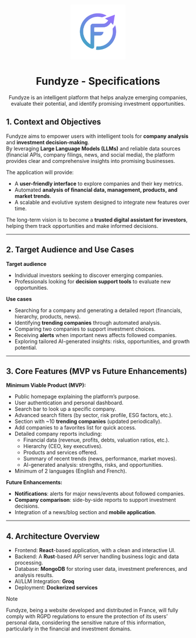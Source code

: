 <div align="center">
    <img src="../assets/logo_transparent.png" alt="Fundyze's logo" width="150" height="150">
    <h1 align="center">Fundyze - Specifications</h1>
    <p align="center">
        Fundyze is an intelligent platform that helps analyze emerging companies, evaluate their potential, and identify promising investment opportunities.
    </p>
</div>

## 1. Context and Objectives

Fundyze aims to empower users with intelligent tools for **company analysis** and **investment decision-making**.  
By leveraging **Large Language Models (LLMs)** and reliable data sources (financial APIs, company filings, news, and social media), the platform provides clear and comprehensive insights into promising businesses.

The application will provide:
* A **user-friendly interface** to explore companies and their key metrics.
* Automated **analysis of financial data, management, products, and market trends**.
* A scalable and evolutive system designed to integrate new features over time.

The long-term vision is to become a **trusted digital assistant for investors**, helping them track opportunities and make informed decisions.

---

## 2. Target Audience and Use Cases

**Target audience**
* Individual investors seeking to discover emerging companies.
* Professionals looking for **decision support tools** to evaluate new opportunities.

**Use cases**
* Searching for a company and generating a detailed report (financials, hierarchy, products, news).
* Identifying **trending companies** through automated analysis.
* Comparing two companies to support investment choices.
* Receiving **alerts** when important news affects followed companies.
* Exploring tailored AI-generated insights: risks, opportunities, and growth potential.

---

## 3. Core Features (MVP vs Future Enhancements)
**Minimum Viable Product (MVP):**
* Public homepage explaining the platform’s purpose.
* User authentication and personal dashboard.
* Search bar to look up a specific company.
* Advanced search filters (by sector, risk profile, ESG factors, etc.).
* Section with ~10 **trending companies** (updated periodically).
* Add companies to a favorites list for quick access.
* Detailed company reports including:
  - Financial data (revenue, profits, debts, valuation ratios, etc.).
  - Hierarchy (CEO, key executives).
  - Products and services offered.
  - Summary of recent trends (news, performance, market moves).
  - AI-generated analysis: strengths, risks, and opportunities.
* Minimum of 2 languages (English and French).

**Future Enhancements:**
* **Notifications**: alerts for major news/events about followed companies.
* **Company comparison**: side-by-side reports to support investment decisions.
* Integration of a news/blog section and **mobile application**.

--- 

## 4. Architecture Overview
* Frontend: **React**-based application, with a clean and interactive UI.
* Backend: A **Rust**-based API server handling business logic and data processing.
* Database: **MongoDB** for storing user data, investment preferences, and analysis results.
* AI/LLM Integration: **Groq**
* Deployment: **Dockerized services**

> [!NOTE]  
> Fundyze, being a website developed and distributed in France, will fully comply with RGPD regulations to ensure the protection of its users’ personal data, considering the sensitive nature of this information, particularly in the financial and investment domains.